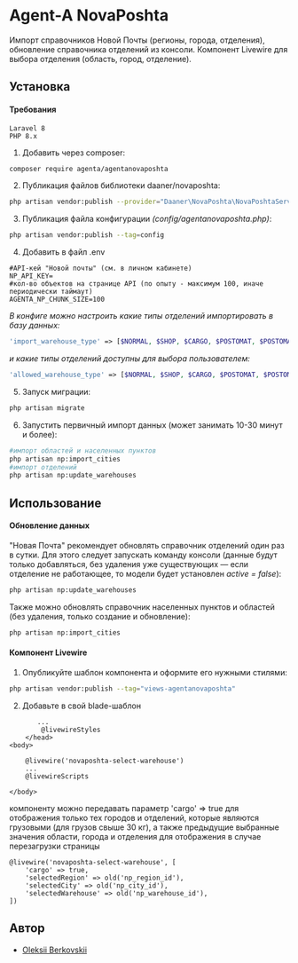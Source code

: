 # Agent-A NovaPoshta

Импорт справочников Новой Почты (регионы, города, отделения), обновление справочника отделений из консоли. Компонент
Livewire для выбора отделения (область, город, отделение).

## Установка

#### Требования

```
Laravel 8
PHP 8.x
```

1. Добавить через composer:

```bash
composer require agenta/agentanovaposhta
```

2. Публикация файлов библиотеки daaner/novaposhta:

```bash
php artisan vendor:publish --provider="Daaner\NovaPoshta\NovaPoshtaServiceProvider"
```

3. Публикация файла конфигурации <i>(config/agentanovaposhta.php)</i>:

```bash
php artisan vendor:publish --tag=config
```

4. Добавить в файл .env

```dotenv
#API-кей "Новой почты" (см. в личном кабинете)
NP_API_KEY=
#кол-во объектов на странице API (по опыту - максимум 100, иначе периодически таймаут)
AGENTA_NP_CHUNK_SIZE=100 
```

<i>В конфиге можно настроить какие типы отделений импортировать в базу данных:</i>

```php
'import_warehouse_type' => [$NORMAL, $SHOP, $CARGO, $POSTOMAT, $POSTOMAT_PB],
```

<i>и какие типы отделений доступны для выбора пользователем:</i>

```php
'allowed_warehouse_type' => [$NORMAL, $SHOP, $CARGO, $POSTOMAT, $POSTOMAT_PB],
```

5. Запуск миграции:

```bash
php artisan migrate
```

6. Запустить первичный импорт данных (может занимать 10-30 минут и более):

```bash
#импорт областей и населенных пунктов
php artisan np:import_cities
#импорт отделений
php artisan np:update_warehouses
```

## Использование

#### Обновление данных

"Новая Почта" рекомендует обновлять справочник отделений один раз в сутки. Для этого следует запускать команду консоли
(данные будут только добавляться, без удаления уже существующих — если отделение не работающее, то модели будет
установлен <i>active = false</i>):

```bash
php artisan np:update_warehouses
```

Также можно обновлять справочник населенных пунктов и областей (без удаления, только создание и обновление):

```bash
php artisan np:import_cities
```

#### Компонент Livewire

1. Опубликуйте шаблон компонента и оформите его нужными стилями:

```bash
php artisan vendor:publish --tag="views-agentanovaposhta"
```

2. Добавьте в свой blade-шаблон

```injectablephp
       ...
        @livewireStyles
    </head>
<body>

    @livewire('novaposhta-select-warehouse')
    ...
    @livewireScripts
    
</body>
```

компоненту можно передавать параметр 'cargo' => true для отображения только тех городов и отделений, которые являются
грузовыми (для грузов свыше 30 кг), а также предыдущие выбранные значения области, города и отделения для отображения в случае перезагрузки страницы

```injectablephp
@livewire('novaposhta-select-warehouse', [
    'cargo' => true,
    'selectedRegion' => old('np_region_id'),
    'selectedCity' => old('np_city_id'),
    'selectedWarehouse' => old('np_warehouse_id'),
])
```

## Автор

- [Oleksii Berkovskii](https://github.com/agenta)
